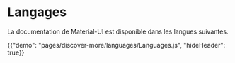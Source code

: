 # Langages

<p class="description">La documentation de Material-UI est disponible dans les langues suivantes.</p>

{{"demo": "pages/discover-more/languages/Languages.js", "hideHeader": true}}
